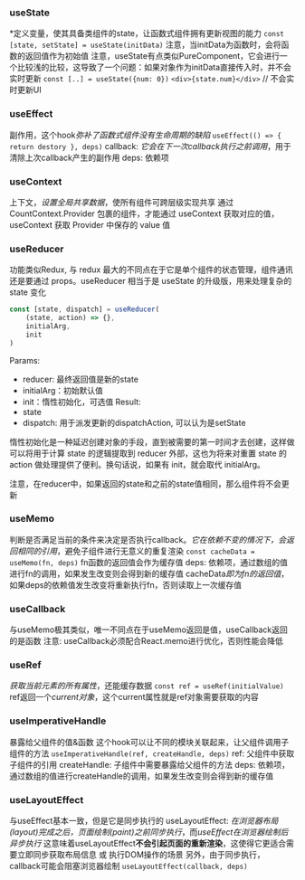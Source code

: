 ### useState
*定义变量，使其具备类组件的state，让函数式组件拥有更新视图的能力
`const [state, setState] = useState(initData)`
注意，当initData为函数时，会将函数的返回值作为初始值
注意，useState有点类似PureComponent，它会进行一个比较浅的比较，这导致了一个问题：如果对象作为initData直接传入时，并不会实时更新
    `const [..] = useState({num: 0})`
    `<div>{state.num}</div>`  // 不会实时更新UI


### useEffect
副作用，这个hook*弥补了函数式组件没有生命周期的缺陷*
`useEffect(() => { return destory }, deps)`
callback: *它会在下一次callback执行之前调用*，用于清除上次callback产生的副作用
deps: 依赖项

### useContext 
上下文，*设置全局共享数据*，使所有组件可跨层级实现共享
通过 CountContext.Provider 包裹的组件，才能通过 useContext 获取对应的值，useContext 获取 Provider 中保存的 value 值

### useReducer
功能类似Redux, 与 redux 最大的不同点在于它是单个组件的状态管理，组件通讯还是要通过 props。useReducer 相当于是 useState 的升级版，用来处理复杂的 state 变化
```js
const [state, dispatch] = useReducer(
    (state, action) => {},
    initialArg,
    init
)
```
Params:
- reducer: 最终返回值是新的state
- initialArg：初始默认值
- init：惰性初始化，可选值
Result:
- state
- dispatch: 用于派发更新的dispatchAction, 可以认为是setState

惰性初始化是一种延迟创建对象的手段，直到被需要的第一时间才去创建，这样做可以将用于计算 state 的逻辑提取到 reducer 外部，这也为将来对重置 state 的 action 做处理提供了便利。换句话说，如果有 init，就会取代 initialArg。

注意，在reducer中，如果返回的state和之前的state值相同，那么组件将不会更新


### useMemo 
判断是否满足当前的条件来决定是否执行callback。*它在依赖不变的情况下，会返回相同的引用*，避免子组件进行无意义的重复渲染
`const cacheData = useMemo(fn, deps)`
fn函数的返回值会作为缓存值
deps: 依赖项，通过数组的值进行fn的调用，如果发生改变则会得到新的缓存值
cacheData*即为fn的返回值*，如果deps的依赖值发生改变将重新执行fn，否则读取上一次缓存值


### useCallback 
与useMemo极其类似，唯一不同点在于useMemo返回是值，useCallback返回的是函数
注意: useCallback必须配合React.memo进行优化，否则性能会降低


### useRef
*获取当前元素的所有属性*，还能缓存数据
`const ref = useRef(initialValue)`
ref返回一个*current对象*，这个current属性就是ref对象需要获取的内容


### useImperativeHandle
暴露给父组件的值&函数
这个hook可以让不同的模块关联起来，让父组件调用子组件的方法
`useImperativeHandle(ref, createHandle, deps)`
ref: 父组件中获取子组件的引用
createHandle: 子组件中需要暴露给父组件的方法
deps: 依赖项，通过数组的值进行createHandle的调用，如果发生改变则会得到新的缓存值


### useLayoutEffect
与useEffect基本一致，但是它是同步执行的
useLayoutEffect: *在浏览器布局(layout)完成之后，页面绘制(paint)之前同步执行*，而*useEffect在浏览器绘制后异步执行*
这意味着useLayoutEffect**不会引起页面的重新渲染**，这使得它更适合需要立即同步获取布局信息 或 执行DOM操作的场景
另外，由于同步执行，callback可能会阻塞浏览器绘制
`useLayoutEffect(callback, deps)`